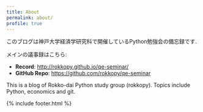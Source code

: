 ```yaml
---
title: About
permalink: about/
profile: true
---
```


このブログは神戸大学経済学研究科で開催しているPython勉強会の備忘録です. 

メインの議事録はこちら: 

- **Record**: http://rokkopy.github.io/qe-seminar/
- **GitHub Repo**: https://github.com/rokkopy/qe-seminar

This is a blog of Rokko-dai Python study group (rokkopy). 
Topics include Python, economics and git. 


{% include footer.html %}
